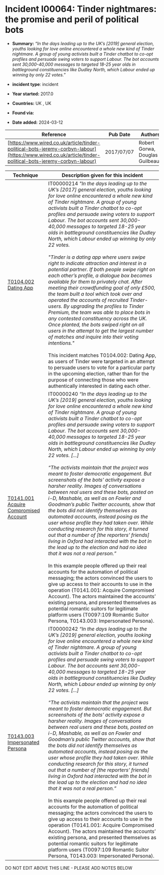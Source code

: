 # Incident I00064: Tinder nightmares: the promise and peril of political bots

* **Summary:** <I>“In the days leading up to the UK’s [2019] general election, youths looking for love online encountered a whole new kind of Tinder nightmare. A group of young activists built a Tinder chatbot to co-opt profiles and persuade swing voters to support Labour. The bot accounts sent 30,000-40,000 messages to targeted 18-25 year olds in battleground constituencies like Dudley North, which Labour ended up winning by only 22 votes.”</i>

* **incident type**: incident

* **Year started:** 2017.0

* **Countries:** UK , UK

* **Found via:** 

* **Date added:** 2024-03-12


| Reference | Pub Date | Authors | Org | Archive |
| --------- | -------- | ------- | --- | ------- |
| [https://www.wired.co.uk/article/tinder-political-bots-jeremy-corbyn-labour](https://www.wired.co.uk/article/tinder-political-bots-jeremy-corbyn-labour) | 2017/07/07 | Robert Gorwa, Douglas Guilbeault | Wired | [https://web.archive.org/web/20240715171942/https://www.wired.com/story/tinder-political-bots-jeremy-corbyn-labour/](https://web.archive.org/web/20240715171942/https://www.wired.com/story/tinder-political-bots-jeremy-corbyn-labour/) |

 

| Technique | Description given for this incident |
| --------- | ------------------------- |
| [T0104.002 Dating App](../../generated_pages/techniques/T0104.002.md) | IT00000214 _"In the days leading up to the UK’s [2017] general election, youths looking for love online encountered a whole new kind of Tinder nightmare. A group of young activists built a Tinder chatbot to co-opt profiles and persuade swing voters to support Labour. The bot accounts sent 30,000-40,000 messages to targeted 18-25 year olds in battleground constituencies like Dudley North, which Labour ended up winning by only 22 votes._<br /> <br />_"Tinder is a dating app where users swipe right to indicate attraction and interest in a potential partner. If both people swipe right on each other’s profile, a dialogue box becomes available for them to privately chat. After meeting their crowdfunding goal of only £500, the team built a tool which took over and operated the accounts of recruited Tinder-users. By upgrading the profiles to Tinder Premium, the team was able to place bots in any contested constituency across the UK. Once planted, the bots swiped right on all users in the attempt to get the largest number of matches and inquire into their voting intentions."_ <br /> <br />This incident matches T0104.002: Dating App, as users of Tinder were targeted in an attempt to persuade users to vote for a particular party in the upcoming election, rather than for the purpose of connecting those who were authentically interested in dating each other. |
| [T0141.001 Acquire Compromised Account](../../generated_pages/techniques/T0141.001.md) | IT00000240 <I>“In the days leading up to the UK’s [2019] general election, youths looking for love online encountered a whole new kind of Tinder nightmare. A group of young activists built a Tinder chatbot to co-opt profiles and persuade swing voters to support Labour. The bot accounts sent 30,000-40,000 messages to targeted 18-25 year olds in battleground constituencies like Dudley North, which Labour ended up winning by only 22 votes. [...]<br><br> “The activists maintain that the project was meant to foster democratic engagement. But screenshots of the bots’ activity expose a harsher reality. Images of conversations between real users and these bots, posted on i-D, Mashable, as well as on Fowler and Goodman’s public Twitter accounts, show that the bots did not identify themselves as automated accounts, instead posing as the user whose profile they had taken over. While conducting research for this story, it turned out that a number of [the reporters’ friends] living in Oxford had interacted with the bot in the lead up to the election and had no idea that it was not a real person.”</i><br><br> In this example people offered up their real accounts for the automation of political messaging; the actors convinced the users to give up access to their accounts to use in the operation (T0141.001: Acquire Compromised Account). The actors maintained the accounts’ existing persona, and presented themselves as potential romantic suitors for legitimate platform users (T0097:109 Romantic Suitor Persona, T0143.003: Impersonated Persona). |
| [T0143.003 Impersonated Persona](../../generated_pages/techniques/T0143.003.md) | IT00000242 <I>“In the days leading up to the UK’s [2019] general election, youths looking for love online encountered a whole new kind of Tinder nightmare. A group of young activists built a Tinder chatbot to co-opt profiles and persuade swing voters to support Labour. The bot accounts sent 30,000-40,000 messages to targeted 18-25 year olds in battleground constituencies like Dudley North, which Labour ended up winning by only 22 votes. [...]<br><br> “The activists maintain that the project was meant to foster democratic engagement. But screenshots of the bots’ activity expose a harsher reality. Images of conversations between real users and these bots, posted on i-D, Mashable, as well as on Fowler and Goodman’s public Twitter accounts, show that the bots did not identify themselves as automated accounts, instead posing as the user whose profile they had taken over. While conducting research for this story, it turned out that a number of [the reporters’ friends] living in Oxford had interacted with the bot in the lead up to the election and had no idea that it was not a real person.”</i><br><br> In this example people offered up their real accounts for the automation of political messaging; the actors convinced the users to give up access to their accounts to use in the operation (T0141.001: Acquire Compromised Account). The actors maintained the accounts’ existing persona, and presented themselves as potential romantic suitors for legitimate platform users (T0097:109 Romantic Suitor Persona, T0143.003: Impersonated Persona). |


DO NOT EDIT ABOVE THIS LINE - PLEASE ADD NOTES BELOW